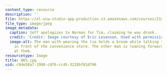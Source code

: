 ```yaml
---
content_type: resource
description: ''
file: https://ol-ocw-studio-app-production.s3.amazonaws.com/courses/21m-873-theater-arts-topics-suburbia-january-iap-2008/c9de58a71998c8f6cc453228bf81d796_065.jpg
file_type: image/jpeg
image_metadata:
  caption: Jeff apologizes to Norman for Tim, claiming he was drunk.
  credit: 'Credit: Image courtesy of Eric Levenson. Used with permission.'
  image-alt: The man with wearing the tie holds a broom while talking to the woman
    in front of the convenience store. The other man is leaning forward and looking
    at them.
resourcetype: Image
title: 065.jpg
uid: c9de58a7-1998-c8f6-cc45-3228bf81d796
---
```


